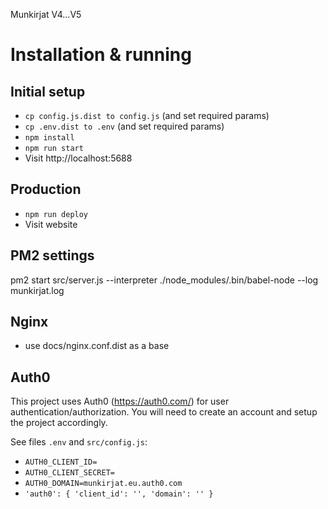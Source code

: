 Munkirjat V4...V5

# Installation & running

## Initial setup

* `cp config.js.dist to config.js` (and set required params)
* `cp .env.dist to .env` (and set required params)
* `npm install`
* `npm run start`
* Visit http://localhost:5688 

## Production

* `npm run deploy`
* Visit website

## PM2 settings

pm2 start src/server.js --interpreter ./node_modules/.bin/babel-node --log munkirjat.log

## Nginx

* use docs/nginx.conf.dist as a base

## Auth0

This project uses Auth0 (https://auth0.com/) for user authentication/authorization. You will need to create an account and setup the project accordingly. 

See files `.env` and `src/config.js`:

* `AUTH0_CLIENT_ID=`
* `AUTH0_CLIENT_SECRET=`
* `AUTH0_DOMAIN=munkirjat.eu.auth0.com`
* `'auth0': {
        'client_id': '',
        'domain': ''
    }`   
